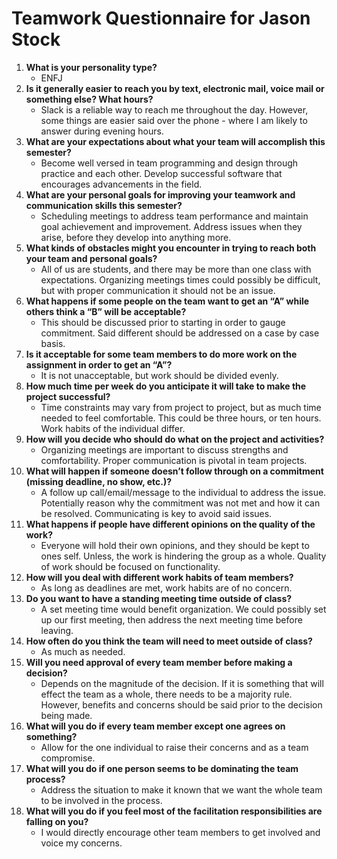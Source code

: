 # Teamwork Questionnaire for Jason Stock

1. __What is your personality type?__
   * ENFJ
1. __Is it generally easier to reach you by text, electronic mail, voice mail or something else?  What hours?__
   * Slack is a reliable way to reach me throughout the day.  However, some things are easier said over the phone - where I am likely to answer during evening hours.
1. __What are your expectations about what your team will accomplish this semester?__
   * Become well versed in team programming and design through practice and each other.  Develop successful software that encourages advancements in the field.
1. __What are your personal goals for improving your teamwork and communication skills this semester?__
   * Scheduling meetings to address team performance and maintain goal achievement and improvement.  Address issues when they arise, before they develop into anything more.
1. __What kinds of obstacles might you encounter in trying to reach both your team and personal goals?__
   * All of us are students, and there may be more than one class with expectations.  Organizing meetings times could possibly be difficult, but with proper communication it should not be an issue.
1. __What happens if some people on the team want to get an “A” while others think a “B” will be acceptable?__
   * This should be discussed prior to starting in order to gauge commitment.  Said different should be addressed on a case by case basis.
1. __Is it acceptable for some team members to do more work on the assignment in order to get an “A”?__
   * It is not unacceptable, but work should be divided evenly.
1. __How much time per week do you anticipate it will take to make the project successful?__
   * Time constraints may vary from project to project, but as much time needed to feel comfortable.  This could be three hours, or ten hours.  Work habits of the individual differ.
1. __How will you decide who should do what on the project and activities?__
   * Organizing meetings are important to discuss strengths and comfortability.  Proper communication is pivotal in team projects.
1. __What will happen if someone doesn’t follow through on a commitment (missing deadline, no show, etc.)?__
   * A follow up call/email/message to the individual to address the issue.  Potentially reason why the commitment was not met and how it can be resolved.  Communicating is key to avoid said issues.
1. __What happens if people have different opinions on the quality of the work?__
   * Everyone will hold their own opinions, and they should be kept to ones self.  Unless, the work is hindering the group as a whole.  Quality of work should be focused on functionality.
1. __How will you deal with different work habits of team members?__
   * As long as deadlines are met, work habits are of no concern.
1. __Do you want to have a standing meeting time outside of class?__
   * A set meeting time would benefit organization.  We could possibly set up our first meeting, then address the next meeting time before leaving.
1. __How often do you think the team will need to meet outside of class?__
   * As much as needed.  
1. __Will you need approval of every team member before making a decision?__
   * Depends on the magnitude of the decision.  If it is something that will effect the team as a whole, there needs to be a majority rule.  However, benefits and concerns should be said prior to the decision being made.
1. __What will you do if every team member except one agrees on something?__
   * Allow for the one individual to raise their concerns and as a team compromise.
1. __What will you do if one person seems to be dominating the team process?__
   * Address the situation to make it known that we want the whole team to be involved in the process.
1. __What will you do if you feel most of the facilitation responsibilities are falling on you?__
   * I would directly encourage other team members to get involved and voice my concerns.

